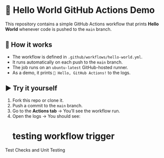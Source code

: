 # 👋 Hello World GitHub Actions Demo

This repository contains a simple GitHub Actions workflow that prints **Hello World** whenever code is pushed to the `main` branch.

## 🚀 How it works
- The workflow is defined in `.github/workflows/hello-world.yml`.
- It runs automatically on each push to the `main` branch.
- The job runs on an `ubuntu-latest` GitHub-hosted runner.
- As a demo, it prints `🎉 Hello, GitHub Actions!` to the logs.

## ▶️ Try it yourself
1. Fork this repo or clone it.
2. Push a commit to the `main` branch.
3. Go to the **Actions tab** → You’ll see the workflow run.
4. Open the logs → You should see:
   # testing workflow trigger

Test Checks and Unit Testing
